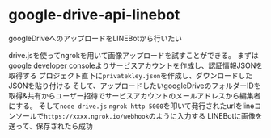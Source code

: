 # google-drive-api-linebot
googleDriveへのアップロードをLINEBotから行いたい

drive.jsを使ってngrokを用いて画像アップロードを試すことができる。
まずは[google developer console](https://console.developers.google.com/)よりサービスアカウントを作成し、認証情報JSONを取得する
プロジェクト直下に`privatekley.json`を作成し、ダウンロードしたJSONを貼り付ける
そして、アップロードしたいgoogleDriveのフォルダーIDを取得&共有からユーザー招待でサービスアカウントのメールアドレスから編集者にする。
そして`node drive.js` `ngrok http 5000`を叩いて発行されたurlをlineコンソールで`https://xxxx.ngrok.io/webhook`のように入力する
LINEBotに画像を送って、保存されたら成功